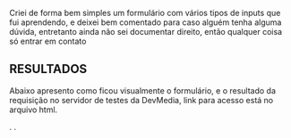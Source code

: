 <p> Criei de forma bem simples um formulário com vários tipos de inputs que fui aprendendo, e deixei bem comentado para caso alguém tenha alguma dúvida, entretanto ainda não sei documentar direito, então qualquer coisa só entrar em contato</p>

## RESULTADOS
<p>Abaixo apresento como ficou visualmente o formulário, e o resultado da requisição no servidor de testes da DevMedia, link para acesso está no arquivo html.</p>
.
.


